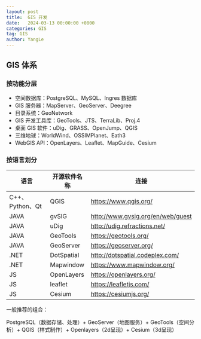 ```yaml
---
layout: post
title:  GIS 开发
date:   2024-03-13 00:00:00 +0800
categories: GIS
tag: GIS
author: YangLe
---
```




## GIS 体系

### 按功能分层

- 空间数据库：PostgreSQL、MySQL、Ingres 数据库
- GIS 服务器：MapServer、GeoServer、Deegree
- 目录系统：GeoNetwork
- GIS 开发工具库：GeoTools、JTS、TerraLib、Proj.4
- 桌面 GIS 软件：uDig、GRASS、OpenJump、QGIS
- 三维地球：WorldWind、OSSIMPlanet、Eath3
- WebGIS API：OpenLayers、Leaflet、MapGuide、Cesium



### 按语言划分

| 语言            | 开源软件名称 | 连接                              |
| --------------- | ------------ | --------------------------------- |
| C++、Python、Qt | QGIS         | https://www.qgis.org/             |
| JAVA            | gvSIG        | http://www.gvsig.org/en/web/guest |
| JAVA            | uDig         | http://udig.refractions.net/      |
| JAVA            | GeoTools     | https://geotools.org/             |
| JAVA            | GeoServer    | https://geoserver.org/            |
| .NET            | DotSpatial   | http://dotspatial.codeplex.com/   |
| .NET            | Mapwindow    | https://www.mapwindow.org/        |
| JS              | OpenLayers   | https://openlayers.org/           |
| JS              | leaflet      | https://leafletjs.com/            |
| JS              | Cesium       | https://cesiumjs.org/             |



一般推荐的组合：

PostgreSQL（数据存储、处理）+ GeoServer（地图服务）+ GeoTools（空间分析）+ QGIS（样式制作）+ Openlayers（2d呈现）+ Cesium（3d呈现）